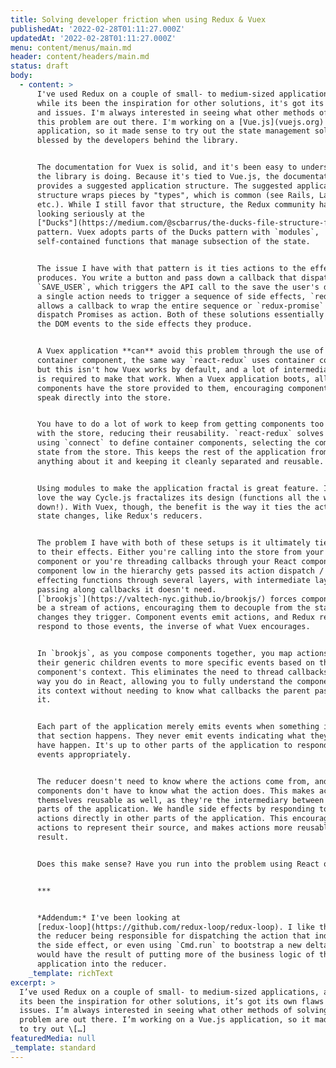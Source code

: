 ```yaml
---
title: Solving developer friction when using Redux & Vuex
publishedAt: '2022-02-28T01:11:27.000Z'
updatedAt: '2022-02-28T01:11:27.000Z'
menu: content/menus/main.md
header: content/headers/main.md
status: draft
body:
  - content: >
      I've used Redux on a couple of small- to medium-sized applications, and
      while its been the inspiration for other solutions, it's got its own flaws
      and issues. I'm always interested in seeing what other methods of solving
      this problem are out there. I'm working on a [Vue.js](vuejs.org)
      application, so it made sense to try out the state management solution
      blessed by the developers behind the library.


      The documentation for Vuex is solid, and it's been easy to understand what
      the library is doing. Because it's tied to Vue.js, the documentation
      provides a suggested application structure. The suggested application
      structure wraps pieces by "types", which is common (see Rails, Laravel,
      etc.). While I still favor that structure, the Redux community has been
      looking seriously at the
      ["Ducks"](https://medium.com/@scbarrus/the-ducks-file-structure-for-redux-d63c41b7035c)
      pattern. Vuex adopts parts of the Ducks pattern with `modules`,
      self-contained functions that manage subsection of the state.


      The issue I have with that pattern is it ties actions to the effect it
      produces. You write a button and pass down a callback that dispatches
      `SAVE_USER`, which triggers the API call to the save the user's data. When
      a single action needs to trigger a sequence of side effects, `redux-thunk`
      allows a callback to wrap the entire sequence or `redux-promise` to
      dispatch Promises as action. Both of these solutions essentially couple
      the DOM events to the side effects they produce.


      A Vuex application **can** avoid this problem through the use of a
      container component, the same way `react-redux` uses container components,
      but this isn't how Vuex works by default, and a lot of intermediate wiring
      is required to make that work. When a Vuex application boots, all the
      components have the store provided to them, encouraging components to
      speak directly into the store.


      You have to do a lot of work to keep from getting components too entangled
      with the store, reducing their reusability. `react-redux` solves this by
      using `connect` to define container components, selecting the component's
      state from the store. This keeps the rest of the application from knowing
      anything about it and keeping it cleanly separated and reusable.


      Using modules to make the application fractal is great feature. I also
      love the way Cycle.js fractalizes its design (functions all the way
      down!). With Vuex, though, the benefit is the way it ties the actions to
      state changes, like Redux's reducers.


      The problem I have with both of these setups is it ultimately ties actions
      to their effects. Either you're calling into the store from your Vue
      component or you're threading callbacks through your React components. A
      component low in the hierarchy gets passed its action dispatch / side
      effecting functions through several layers, with intermediate layers
      passing along callbacks it doesn't need.
      [`brookjs`](https://valtech-nyc.github.io/brookjs/) forces components to
      be a stream of actions, encouraging them to decouple from the state
      changes they trigger. Component events emit actions, and Redux reducers
      respond to those events, the inverse of what Vuex encourages.


      In `brookjs`, as you compose components together, you map actions from
      their generic children events to more specific events based on the
      component's context. This eliminates the need to thread callbacks down the
      way you do in React, allowing you to fully understand the component and
      its context without needing to know what callbacks the parent passes into
      it.


      Each part of the application merely emits events when something inside of
      that section happens. They never emit events indicating what they want to
      have happen. It's up to other parts of the application to respond to those
      events appropriately.


      The reducer doesn't need to know where the actions come from, and the
      components don't have to know what the action does. This makes actions
      themselves reusable as well, as they're the intermediary between those two
      parts of the application. We handle side effects by responding to these
      actions directly in other parts of the application. This encourages
      actions to represent their source, and makes actions more reusable as a
      result.


      Does this make sense? Have you run into the problem using React or Vue?


      ***


      *Addendum:* I've been looking at
      [redux-loop](https://github.com/redux-loop/redux-loop). I like the idea of
      the reducer being responsible for dispatching the action that indicates
      the side effect, or even using `Cmd.run` to bootstrap a new delta. This
      would have the result of putting more of the business logic of the
      application into the reducer.
    _template: richText
excerpt: >
  I’ve used Redux on a couple of small- to medium-sized applications, and while
  its been the inspiration for other solutions, it’s got its own flaws and
  issues. I’m always interested in seeing what other methods of solving this
  problem are out there. I’m working on a Vue.js application, so it made sense
  to try out \[…]
featuredMedia: null
_template: standard
---
```


